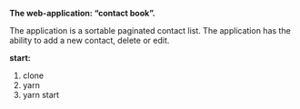 **The web-application: “contact book”.**

The application is a sortable paginated contact list. The application has the ability to add a new contact, delete or edit.

**start:** 

1) clone
2) yarn
3) yarn start

 

